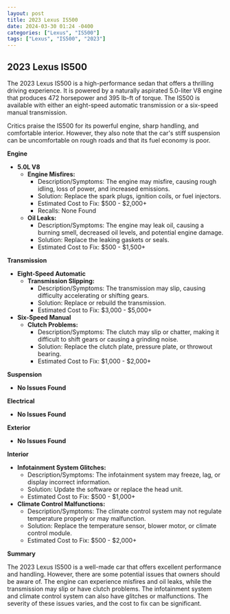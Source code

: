 ```yaml
---
layout: post
title: 2023 Lexus IS500
date: 2024-03-30 01:24 -0400
categories: ["Lexus", "IS500"]
tags: ["Lexus", "IS500", "2023"]
---
```

## 2023 Lexus IS500

The 2023 Lexus IS500 is a high-performance sedan that offers a thrilling driving experience. It is powered by a naturally aspirated 5.0-liter V8 engine that produces 472 horsepower and 395 lb-ft of torque. The IS500 is available with either an eight-speed automatic transmission or a six-speed manual transmission.

Critics praise the IS500 for its powerful engine, sharp handling, and comfortable interior. However, they also note that the car's stiff suspension can be uncomfortable on rough roads and that its fuel economy is poor.

**Engine**

* **5.0L V8**
    * **Engine Misfires:**
        * Description/Symptoms: The engine may misfire, causing rough idling, loss of power, and increased emissions.
        * Solution: Replace the spark plugs, ignition coils, or fuel injectors.
        * Estimated Cost to Fix: $500 - $2,000+
        * Recalls: None Found
    * **Oil Leaks:**
        * Description/Symptoms: The engine may leak oil, causing a burning smell, decreased oil levels, and potential engine damage.
        * Solution: Replace the leaking gaskets or seals.
        * Estimated Cost to Fix: $500 - $1,500+

**Transmission**

* **Eight-Speed Automatic**
    * **Transmission Slipping:**
        * Description/Symptoms: The transmission may slip, causing difficulty accelerating or shifting gears.
        * Solution: Replace or rebuild the transmission.
        * Estimated Cost to Fix: $3,000 - $5,000+
* **Six-Speed Manual**
    * **Clutch Problems:**
        * Description/Symptoms: The clutch may slip or chatter, making it difficult to shift gears or causing a grinding noise.
        * Solution: Replace the clutch plate, pressure plate, or throwout bearing.
        * Estimated Cost to Fix: $1,000 - $2,000+

**Suspension**

* **No Issues Found**

**Electrical**

* **No Issues Found**

**Exterior**

* **No Issues Found**

**Interior**

* **Infotainment System Glitches:**
    * Description/Symptoms: The infotainment system may freeze, lag, or display incorrect information.
    * Solution: Update the software or replace the head unit.
    * Estimated Cost to Fix: $500 - $1,000+
* **Climate Control Malfunctions:**
    * Description/Symptoms: The climate control system may not regulate temperature properly or may malfunction.
    * Solution: Replace the temperature sensor, blower motor, or climate control module.
    * Estimated Cost to Fix: $500 - $2,000+

**Summary**

The 2023 Lexus IS500 is a well-made car that offers excellent performance and handling. However, there are some potential issues that owners should be aware of. The engine can experience misfires and oil leaks, while the transmission may slip or have clutch problems. The infotainment system and climate control system can also have glitches or malfunctions. The severity of these issues varies, and the cost to fix can be significant.
